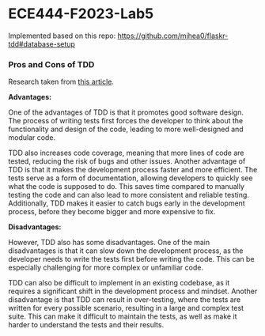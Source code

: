 # ECE444-F2023-Lab5

Implemented based on this repo: https://github.com/mjhea0/flaskr-tdd#database-setup


### Pros and Cons of TDD

Research taken from [this article](https://medium.com/javarevisited/the-pros-and-cons-of-tdd-in-software-development-bc65ec3bcc76).

**Advantages:**

One of the advantages of TDD is that it promotes good software design. The process of writing tests first forces the developer to think about the functionality and design of the code, leading to more well-designed and modular code.

TDD also increases code coverage, meaning that more lines of code are tested, reducing the risk of bugs and other issues. Another advantage of TDD is that it makes the development process faster and more efficient. The tests serve as a form of documentation, allowing developers to quickly see what the code is supposed to do. This saves time compared to manually testing the code and can also lead to more consistent and reliable testing. Additionally, TDD makes it easier to catch bugs early in the development process, before they become bigger and more expensive to fix.

**Disadvantages:**

However, TDD also has some disadvantages. One of the main disadvantages is that it can slow down the development process, as the developer needs to write the tests first before writing the code. This can be especially challenging for more complex or unfamiliar code.

TDD can also be difficult to implement in an existing codebase, as it requires a significant shift in the development process and mindset. Another disadvantage is that TDD can result in over-testing, where the tests are written for every possible scenario, resulting in a large and complex test suite. This can make it difficult to maintain the tests, as well as make it harder to understand the tests and their results.
